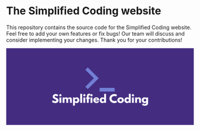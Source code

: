 # The Simplified Coding website

This repository contains the source code for the Simplified Coding website. Feel free to add your own features or fix bugs! Our team will discuss and consider implementing your changes. Thank you for your contributions!

![Simplified Coding Logo](./Website%20Logo/cover.png)